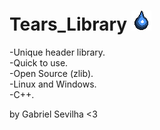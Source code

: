 # Tears_Library ![alt_text](/TearsLibraryIcon.png)

-Unique header library.<br/>
-Quick to use.<br/>
-Open Source (zlib).<br/>
-Linux and Windows.<br/>
-C++.<br/>

by Gabriel Sevilha <3
